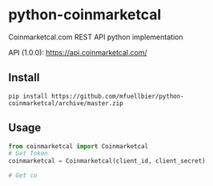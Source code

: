 # python-coinmarketcal
Coinmarketcal.com REST API python implementation

API (1.0.0): https://api.coinmarketcal.com/

## Install
```
pip install https://github.com/mfuellbier/python-coinmarketcal/archive/master.zip
```

## Usage
```python
from coinmarketcal import Coinmarketcal
# Get Token
coinmarketcal = Coinmarketcal(client_id, client_secret)

# Get co